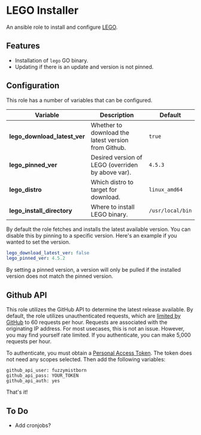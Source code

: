 # LEGO Installer

An ansible role to install and configure [LEGO](https://go-acme.github.io/lego/).

## Features

- Installation of `lego` GO binary.
- Updating if there is an update and version is not pinned.

## Configuration

This role has a number of variables that can be configured.

| Variable                            | Description                                              | Default           |
| ----------------------------------- | -------------------------------------------------------- | ----------------- |
| **lego_download_latest_ver**        | Whether to download the latest version from Github.      | `true`
| **lego_pinned_ver**                 | Desired version of LEGO (overriden by above var).        | `4.5.3`
| **lego_distro**                     | Which distro to target for download.                     | `linux_amd64`
| **lego_install_directory**          | Where to install LEGO binary.                            | `/usr/local/bin`

By default the role fetches and installs the latest available version.  You can disable this by pinning to a specific version.  Here's an example if you wanted to set the version.

```yaml
lego_download_latest_ver: false
lego_pinned_ver: 4.5.2
```
By setting a pinned version, a version will only be pulled if the installed version does not match the pinned version.

## Github API

This role utilizes the GitHub API to determine the latest release available.  By default, the role utilizes unauthenticated requests, which are [limited by GitHub](https://docs.github.com/en/rest/overview/resources-in-the-rest-api#rate-limiting) to 60 requests per hour.  Requests are associated with the originating IP address.  For most usecases, this is not an issue.  However, you may find yourself rate limited.  If you authenticate, you can make 5,000 requests per hour.

To authenticate, you must obtain a [Personal Access Token](https://github.com/settings/tokens/new).  The token does not need any scopes selected.  Then add the following variables:

```
github_api_user: fuzzymistborn
github_api_pass: YOUR_TOKEN
github_api_auth: yes
```

That's it!

## To Do
- Add cronjobs?